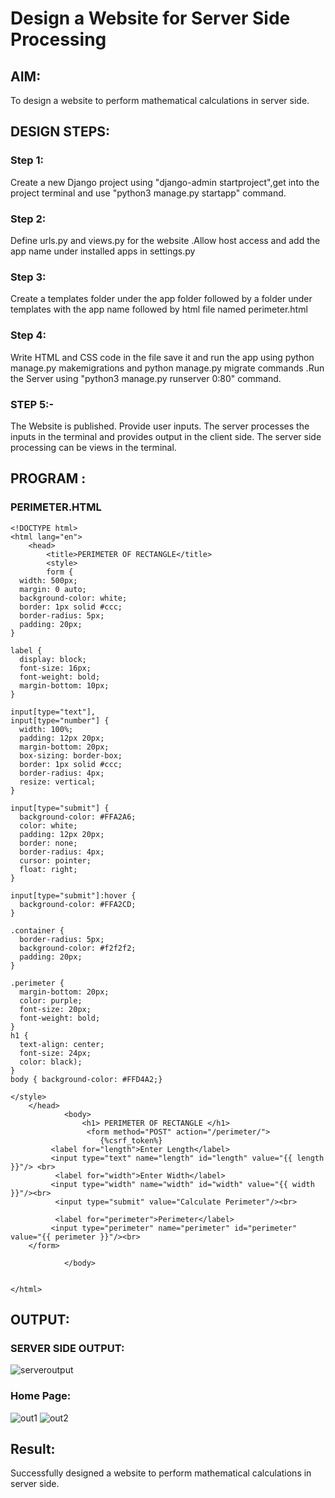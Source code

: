 # Design a Website for Server Side Processing

## AIM:
To design a website to perform mathematical calculations in server side.

## DESIGN STEPS:

### Step 1:
Create a new Django project using  "django-admin startproject",get into the project terminal  and use "python3 manage.py startapp" command.
 
### Step 2:
Define  urls.py and views.py for the website .Allow host access and add the app name under installed apps in settings.py


### Step 3:
Create a templates folder under the app folder followed by a folder under templates with the app name followed by html file named perimeter.html


### Step 4:
Write HTML and CSS code in the file save it and run the app using python manage.py makemigrations and python manage.py migrate commands .Run the Server using "python3 manage.py runserver 0:80" command.

### STEP 5:-
The Website is published. Provide user inputs. The server processes the inputs in the terminal and provides output in the client side. The server side processing can be views in the terminal.


## PROGRAM :
### PERIMETER.HTML
```
<!DOCTYPE html>
<html lang="en">
    <head>
        <title>PERIMETER OF RECTANGLE</title>
        <style>
        form {
  width: 500px;
  margin: 0 auto;
  background-color: white;
  border: 1px solid #ccc;
  border-radius: 5px;
  padding: 20px;
}

label {
  display: block;
  font-size: 16px;
  font-weight: bold;
  margin-bottom: 10px;
}

input[type="text"],
input[type="number"] {
  width: 100%;
  padding: 12px 20px;
  margin-bottom: 20px;
  box-sizing: border-box;
  border: 1px solid #ccc;
  border-radius: 4px;
  resize: vertical;
}

input[type="submit"] {
  background-color: #FFA2A6;
  color: white;
  padding: 12px 20px;
  border: none;
  border-radius: 4px;
  cursor: pointer;
  float: right;
}

input[type="submit"]:hover {
  background-color: #FFA2CD;
}

.container {
  border-radius: 5px;
  background-color: #f2f2f2;
  padding: 20px;
}

.perimeter {
  margin-bottom: 20px;
  color: purple;
  font-size: 20px;
  font-weight: bold;
}
h1 {
  text-align: center;
  font-size: 24px;
  color: black);
}
body { background-color: #FFD4A2;}

</style>
    </head>
            <body>
                <h1> PERIMETER OF RECTANGLE </h1>
                 <form method="POST" action="/perimeter/">
                    {%csrf_token%}	
		 <label for="length">Enter Length</label>
         <input type="text" name="length" id="length" value="{{ length }}"/> <br>			
          <label for="width">Enter Width</label>
         <input type="width" name="width" id="width" value="{{ width }}"/><br>
          <input type="submit" value="Calculate Perimeter"/><br>

          <label for="perimeter">Perimeter</label>
         <input type="perimeter" name="perimeter" id="perimeter" value="{{ perimeter }}"/><br>
	</form>

            </body>
        
    
</html>
```

## OUTPUT:
### SERVER SIDE OUTPUT:
![serveroutput](https://user-images.githubusercontent.com/118343379/212465273-51dcddbd-fcd5-4a5d-9c83-2835d5d325e9.png)



### Home Page:
![out1](https://user-images.githubusercontent.com/118343379/212465255-7f57c191-a356-4e94-b33c-8dc46dc1667c.png)
![out2](https://user-images.githubusercontent.com/118343379/212465265-0c8afbaf-f60c-47a7-ab02-df99c7e269b5.png)

## Result:
Successfully designed a website to perform mathematical calculations in server side.

